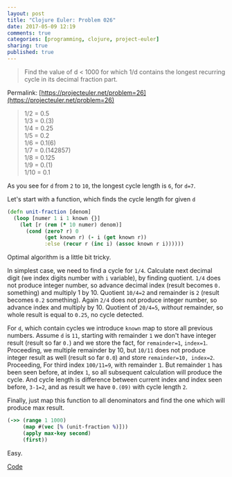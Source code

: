```yaml
---
layout: post
title: "Clojure Euler: Problem 026"
date: 2017-05-09 12:19
comments: true
categories: [programming, clojure, project-euler]
sharing: true
published: true
---
```


> Find the value of d < 1000 for which 1/d contains the longest recurring cycle in its decimal fraction part.

Permalink: [https://projecteuler.net/problem=26](https://projecteuler.net/problem=26)

<!-- more -->

> 1/2 = 0.5  
> 1/3 = 0.(3)  
> 1/4 = 0.25  
> 1/5 = 0.2  
> 1/6 = 0.1(6)  
> 1/7 = 0.(142857)  
> 1/8 = 0.125  
> 1/9 = 0.(1)  
> 1/10 = 0.1  

As you see for `d` from `2` to `10`, the longest cycle length is `6`, for `d=7`.

Let's start with a function, which finds the cycle length for given `d`

``` clojure
(defn unit-fraction [denom]
  (loop [numer 1 i 1 known {}]
    (let [r (rem (* 10 numer) denom)]
      (cond (zero? r) 0
            (get known r) (- i (get known r))
            :else (recur r (inc i) (assoc known r i))))))
```

Optimal algorithm is a little bit tricky. 

In simplest case, we need to find a cycle for `1/4`. Calculate next decimal digit (we index digits number with `i` variable), by finding quotient. `1/4` does not produce integer number, so advance decimal index (result becomes `0.` something) and multiply 1 by 10. Quotient `10/4=2` and remainder is `2` (result becomes `0.2` something). Again `2/4` does not produce integer number, so advance index and multiply by 10. Quotient of `20/4=5`, *without* remainder, so whole result is equal to `0.25`, no cycle detected. 


For `d`, which contain cycles we introduce `known` map to store all previous numbers. Assume `d` is `11`, starting with remainder `1` we don't have integer result (result so far `0.`) and we store the fact, for `remainder=1`, `index=1`. Proceeding, we multiple remainder by 10, but `10/11` does not produce integer result as well (result so far `0.0`) and store `remainder=10, index=2`. Proceeding, For third index `100/11=9`, with remainder `1`. But remainder `1` has been seen before, at index `1`, so all subsequent calculation will produce the cycle. And cycle length is difference between current index and index seen before, `3-1=2`, and as result we have `0.(09)` with cycle length `2`.

Finally, just map this function to all denominators and find the one which will produce max result.

``` clojure
(->> (range 1 1000)
     (map #(vec [% (unit-fraction %)]))
     (apply max-key second)
     (first))
```

Easy.

[Code](https://github.com/mishadoff/project-euler/blob/master/src/project_euler/problem026.clj)
